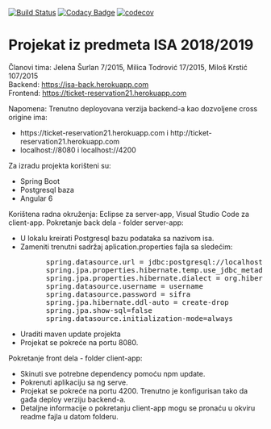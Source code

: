 [![Build Status](https://travis-ci.com/jaseyrae9/ISA.svg?token=LfU8WskipJPYJ3mUzo1g&branch=master)](https://travis-ci.com/jaseyrae9/ISA)
[![Codacy Badge](https://api.codacy.com/project/badge/Grade/eee53e4eb8734553ba79bc1bdca47fd6)](https://www.codacy.com?utm_source=github.com&amp;utm_medium=referral&amp;utm_content=jaseyrae9/ISA&amp;utm_campaign=Badge_Grade)
[![codecov](https://codecov.io/gh/jaseyrae9/ISA/branch/master/graph/badge.svg?token=QIB9smWDwq)](https://codecov.io/gh/jaseyrae9/ISA)
# Projekat iz predmeta ISA 2018/2019
Članovi tima: Jelena Šurlan 7/2015, Milica Todrović 17/2015, Miloš Krstić 107/2015 <br/>
Backend: https://isa-back.herokuapp.com <br/>
Frontend: https://ticket-reservation21.herokuapp.com <br/>

Napomena: Trenutno deployovana verzija backend-a kao dozvoljene cross origine ima:
<ul>
  <li> https://ticket-reservation21.herokuapp.com  i http://ticket-reservation21.herokuapp.com </li>
  <li> localhost://8080 i localhost://4200
</ul>

Za izradu projekta korišteni su: 
<ul>
  <li> Spring Boot </li>
  <li> Postgresql baza </li>
  <li> Angular 6 </li>
</ul>
Korištena radna okruženja: Eclipse za server-app, Visual Studio Code za client-app.
Pokretanje back dela - folder server-app:
<ul>
  <li> U lokalu kreirati Postgresql bazu podataka sa nazivom isa. </li>  
  <li> Zameniti trenutni sadržaj aplication.properties fajla sa sledećim:
    <pre>
      spring.datasource.url = jdbc:postgresql://localhost:5432/isa
      spring.jpa.properties.hibernate.temp.use_jdbc_metadata_defaults = false
      spring.jpa.properties.hibernate.dialect = org.hibernate.dialect.PostgreSQL95Dialect
      spring.datasource.username = username
      spring.datasource.password = sifra
      spring.jpa.hibernate.ddl-auto = create-drop
      spring.jpa.show-sql=false
      spring.datasource.initialization-mode=always</pre> </li>
  <li> Uraditi maven update projekta </li>
  <li> Projekat se pokreće na portu 8080. </li>
</ul>

Pokretanje front dela - folder client-app:
<ul>
  <li> Skinuti sve potrebne dependency pomoću npm update. </li>
  <li> Pokrenuti aplikaciju sa ng serve. </li>
  <li> Projekat se pokreće na portu 4200. Trenutno je konfigurisan tako da gađa deploy verziju backend-a. </li>
  <li> Detaljne informacije o pokretanju client-app mogu se pronaću u okviru readme fajla u datom folderu. </li>
</ul>


